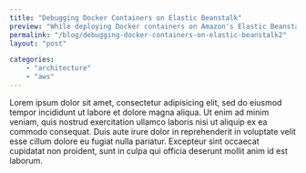 ```yaml
---
title: "Debugging Docker Containers on Elastic Beanstalk"
preview: "While deploying Docker containers on Amazon's Elastic Beanstalk is about as easy as it gets, it can be a little tricky to debug the container. For example, you may want to tail the logs, or open a shell inside the container to see what's going on." 
permalink: "/blog/debugging-docker-containers-on-elastic-beanstalk2" 
layout: "post" 

categories: 
    - "architecture"
    - "aws"
---
```


Lorem ipsum dolor sit amet, consectetur adipisicing elit, sed do eiusmod
tempor incididunt ut labore et dolore magna aliqua. Ut enim ad minim veniam,
quis nostrud exercitation ullamco laboris nisi ut aliquip ex ea commodo
consequat. Duis aute irure dolor in reprehenderit in voluptate velit esse
cillum dolore eu fugiat nulla pariatur. Excepteur sint occaecat cupidatat non
proident, sunt in culpa qui officia deserunt mollit anim id est laborum.